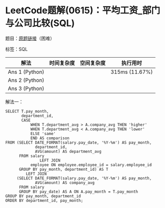# LeetCode题解(0615)：平均工资_部门与公司比较(SQL)

题目：[原题链接](https://leetcode-cn.com/problems/average-salary-departments-vs-company/)（困难）

标签：SQL

| 解法           | 时间复杂度 | 空间复杂度 | 执行用时       |
| -------------- | ---------- | ---------- | -------------- |
| Ans 1 (Python) |            |            | 315ms (11.67%) |
| Ans 2 (Python) |            |            |                |
| Ans 3 (Python) |            |            |                |

解法一：

```mysql
SELECT T.pay_month,
       department_id,
       CASE
           WHEN T.department_avg > A.company_avg THEN 'higher'
           WHEN T.department_avg < A.company_avg THEN 'lower'
           ELSE 'same'
           END AS comparison
FROM (SELECT DATE_FORMAT(salary.pay_date, '%Y-%m') AS pay_month,
             department_id,
             AVG(amount) AS department_avg
      FROM salary
               LEFT JOIN
           employee ON employee.employee_id = salary.employee_id
      GROUP BY pay_month, department_id) AS T
         LEFT JOIN
     (SELECT DATE_FORMAT(salary.pay_date, '%Y-%m') AS pay_month,
             AVG(amount) AS company_avg
      FROM salary
      GROUP BY pay_date) AS A ON A.pay_month = T.pay_month
GROUP BY pay_month, department_id
ORDER BY department_id, pay_month;
```
